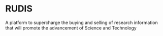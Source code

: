 # RUDIS
A platform to supercharge the buying and selling of research information that will promote the advancement of Science and Technology

